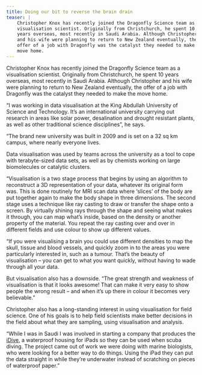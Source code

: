 ```yaml
---
title: Doing our bit to reverse the brain drain
teaser: |    
    Christopher Knox has recently joined the Dragonfly Science team as a
    visualisation scientist. Originally from Christchurch, he spent 10
    years overseas, most recently in Saudi Arabia. Although Christopher
    and his wife were planning to return to New Zealand eventually, the
    offer of a job with Dragonfly was the catalyst they needed to make the
    move home.
---
```

 Christopher Knox has recently joined the Dragonfly Science team as a
visualisation scientist. Originally from Christchurch, he spent 10
years overseas, most recently in Saudi Arabia. Although Christopher
and his wife were planning to return to New Zealand eventually, the
offer of a job with Dragonfly was the catalyst they needed to make the
move home.

“I was working in data visualisation at the King Abdullah University
of Science and Technology. It’s an international university carrying
out research in areas like solar power, desalination and drought
resistant plants, as well as other traditional science disciplines”,
he says.

“The brand new university was built in 2009 and is set on a 32 sq km
campus, where nearly everyone lives.

Data visualisation was used by teams across the university as a tool
to cope with terabyte-sized data sets, as well as by chemists working
on large biomolecules or catalytic clusters.

“Visualisation is a two stage process that begins by using an
algorithm to reconstruct a 3D representation of your data, whatever
its original form was. This is done routinely for MRI scan data where
‘slices’ of the body are put together again to make the body shape in
three dimensions.  The second stage uses a technique like ray casting
to draw or transfer the shape onto a screen. By virtually shining rays
through the shape and seeing what makes it through, you can map what’s
inside, based on the density or another property of the material. You
repeat the ray casting over and over in different fields and use
colour to show up different values.

“If you were visualising a brain you could use different densities to
map the skull, tissue and blood vessels, and quickly zoom in to the
areas you were particularly interested in, such as a tumour. That’s
the beauty of visualisation – you can get to what you want quickly,
without having to wade through all your data.

But visualisation also has a downside. “The great strength and
weakness of visualisation is that it looks awesome! That can make it
very easy to show people the wrong result – and when it’s up there in
colour it becomes very believable.”

Christopher also has a long-standing interest in using visualisation
for field science. One of his goals is to help field scientists make
better decisions in the field about what they are sampling, using
visualisation and analysis.

“While I was in Saudi I was involved in starting a company that
produces the [iDive](http://idivehousing.com/), a waterproof housing
for iPads so they can be used when scuba diving. The project came out
of work we were doing with marine biologists, who were looking for a
better way to do things. Using the iPad they can put the data straight
in while they’re underwater instead of scratching on pieces of
waterproof paper.”
